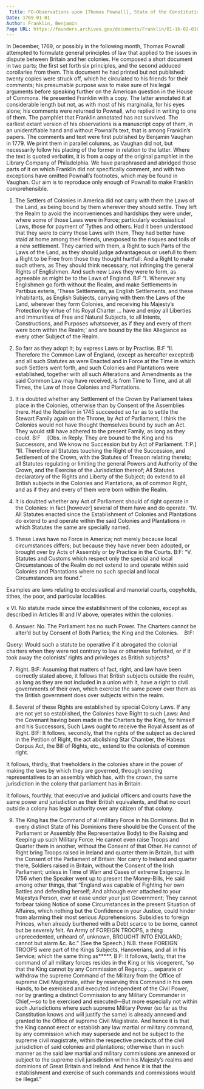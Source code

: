```yaml
---
 Title: FO-Observations upon [Thomas Pownall], State of the Constitution of the Colonies, [1769?]
Date: 1769-01-01
Author: Franklin, Benjamin
Page URL: https://founders.archives.gov/documents/Franklin/01-16-02-0181
---
```


In December, 1769, or possibly in the following month, Thomas Pownall attempted to formulate general principles of law that applied to the issues in dispute between Britain and her colonies. He composed a short document in two parts; the first set forth six principles, and the second adduced corollaries from them. This document he had printed but not published: twenty copies were struck off, which he circulated to his friends for their comments; his presumable purpose was to make sure of his legal arguments before speaking further on the American question in the House of Commons. He presented Franklin with a copy. The latter annotated it at considerable length but not, as with most of his marginalia, for his eyes alone; his comments were returned to Pownall, who replied in writing to one of them.
The pamphlet that Franklin annotated has not survived. The earliest extant version of his observations is a manuscript copy of them, in an unidentifiable hand and without Pownall’s text, that is among Franklin’s papers. The comments and text were first published by Benjamin Vaughan in 1779. We print them in parallel columns, as Vaughan did not, but necessarily follow his placing of the former in relation to the latter. Where the text is quoted verbatim, it is from a copy of the original pamphlet in the Library Company of Philadelphia. We have paraphrased and abridged those parts of it on which Franklin did not specifically comment, and with two exceptions have omitted Pownall’s footnotes, which may be found in Vaughan. Our aim is to reproduce only enough of Pownall to make Franklin comprehensible.
 


1. The Settlers of Colonies in America did not carry with them the Laws of the Land, as being bound by them wherever they should settle. They left the Realm to avoid the inconveniences and hardships they were under, where some of those Laws were in Force; particularly ecclesiastical Laws, those for payment of Tythes and others. Had it been understood that they were to carry these Laws with them, They had better have staid at home among their friends, unexposed to the risques and toils of a new settlement. They carried with them, a Right to such Parts of the Laws of the Land, as they should judge advantageous or usefull to them: a Right to be Free from those they thought hurtfull: And a Right to make such others, as They should think necessary, not infringing the general Rights of Englishmen. And such new Laws they were to form, as agreeable as might be to the Laws of England. B:F
“I. Whenever any Englishmen go forth without the Realm, and make Settlements in Partibus exteris, ‘These Settlements, as English Settlements, and these Inhabitants, as English Subjects, carrying with them the Laws of the Land, wherever they form Colonies, and receiving his Majesty’s Protection by virtue of his Royal Charter … have and enjoy all Liberties and Immunities of Free and Natural Subjects, to all Intents, Constructions, and Purposes whatsoever, as if they and every of them were born within the Realm;’ and are bound by the like Allegiance as every other Subject of the Realm.


  2. So farr as they adopt It; by express Laws or by Practise. B:F
“II. Therefore the Common Law of England, (except as hereafter excepted) and all such Statutes as were Enacted and in Force at the Time in which such Settlers went forth, and such Colonies and Plantations were established, together with all such Alterations and Amendments as the said Common Law may have received, is from Time to Time, and at all Times, the Law of those Colonies and Plantations.


  3. It is doubted whether any Settlement of the Crown by Parliament takes place in the Colonies, otherwise than by Consent of the Assemblies there. Had the Rebellion in 1745 succeeded so far as to settle the Stewart Family again on the Throne, by Act of Parliament, I think the Colonies would not have thought themselves bound by such an Act. They would still have adhered to the present Family, as long as they could. B:F  [Obs. in Reply. They are bound to the King and his Successors, and We know no Succession but by Act of Parliament. T:P.]
“III. Therefore all Statutes touching the Right of the Succession, and Settlement of the Crown, with the Statutes of Treason relating thereto; all Statutes regulating or limiting the general Powers and Authority of the Crown, and the Exercise of the Jurisdiction thereof; All Statutes declaratory of the Rights and Liberty of the Subject; do extend to all British subjects in the Colonies and Plantations, as of common Right, and as if they and every of them were born within the Realm.


  4. It is doubted whether any Act of Parliament should of right operate in the Colonies: in fact [however] several of them have and do operate.
“IV. All Statutes enacted since the Establishment of Colonies and Plantations do extend to and operate within the said Colonies and Plantations in which Statutes the same are specially named.


  5. These Laws have no Force in America; not merely because local circumstances differs; but because they have never been adopted, or brought over by Acts of Assembly or by Practice in the Courts. B:F:
“V. Statutes and Customs which respect only the special and local Circumstances of the Realm do not extend to and operate within said Colonies and Plantations where no such special and local Circumstances are found.”


Examples are laws relating to ecclesiastical and manorial courts, copyholds, tithes, the poor, and particular localities.


  x
VI. No statute made since the establishment of the colonies, except as described in Articles III and IV above, operates within the colonies.


  6. Answer. No. The Parliament has no such Power. The Charters cannot be alter’d but by Consent of Both Parties; the King and the Colonies.    B:F:

Query: Would such a statute be operative if it abrogated the colonial charters when they were not contrary to law or otherwise forfeited, or if it took away the colonists’ rights and privileges as British subjects?


  7. Right. B:F:
  Assuming that matters of fact, right, and law have been correctly stated above, it follows that British subjects outside the realm, as long as they are not included in a union with it, have a right to civil governments of their own, which exercise the same power over them as the British government does over subjects within the realm.



  8. Several of these Rights are established by special Colony Laws. If any are not yet so established, the Colonies have Right to such Laws: And the Covenant having been made in the Charters by the King, for himself and his Successors, Such Laws ought to receive the Royal Assent as of Right. B:F:
It follows, secondly, that the rights of the subject as declared in the Petition of Right, the act abolishing Star Chamber, the Habeas Corpus Act, the Bill of Rights, etc., extend to the colonists of common right.


It follows, thirdly, that freeholders in the colonies share in the power of making the laws by which they are governed, through sending representatives to an assembly which has, with the crown, the same jurisdiction in the colony that parliament has in Britain.


  It follows, fourthly, that executive and judicial officers and courts have the same power and jurisdiction as their British equivalents, and that no court outside a colony has legal authority over any citizen of that colony.


  9. The King has the Command of all military Force in his Dominions. But in every distinct State of his Dominions there should be the Consent of the Parliament or Assembly (the Representative Body) to the Raising and Keeping up such Military Force. He cannot even raise Troops and Quarter them in another, without the Consent of that Other. He cannot of Right bring Troops raised in Ireland and quarter them in Britain, but with the Consent of the Parliament of Britain: Nor carry to Ireland and quarter there, Soldiers raised in Britain, without the Consent of the Irish Parliament; unless in Time of Warr and Cases of extreme Exigency. In 1756 when the Speaker went up to present the Money-Bills, He said among other things, that “England was capable of Fighting her own Battles and defending herself; And although ever attached to your Majestys Person, ever at ease under your just Government; They  cannot forbear taking Notice of some Circumstances in the present Situation of Affaires, which nothing but the Confidence in your Justice, could hinder from alarming their most serious Apprehensions. Subsidies to foreign Princes, when already burthened with a Debt scarce to be borne, cannot but be severely felt. An Army of FOREIGN TROOPS, a thing unprecedented, unheard of, unknown, BROUGHT INTO ENGLAND; cannot but alarm &c. &c.” (See the Speech.) N.B. these FOREIGN TROOPS were part of the Kings Subjects, Hanoverians, and all in his Service; which the same thing as*****. B:F:
  It follows, lastly, that the command of all military forces resides in the King or his vicegerent, “so that the King cannot by any Commission of Regency … separate or withdraw the supreme Command of the Military from the Office of supreme Civil Magistrate, either by reserving this Command in his own Hands, to be exercised and executed independent of the Civil Power, nor by granting a distinct Commission to any Military Commander in Chief,—so to be exercised and executed—But more especially not within such Jurisdictions where such supreme Military Power (so far as the Constitution knows and will justify the same) is already annexed and granted to the Office of supreme Civil Magistrate. And hence it is that the King cannot erect or establish any law martial or military command, by any commission which may supersede and not be subject to the supreme civil magistrate, within the respective precincts of the civil jurisdiction of said colonies and plantations; otherwise than in such manner as the said law martial and military commissions are annexed or subject to the supreme civil jurisdiction within his Majesty’s realms and dominions of Great Britain and Ireland. And hence it is that the establishment and exercise of such commands and commissions would be illegal.”




